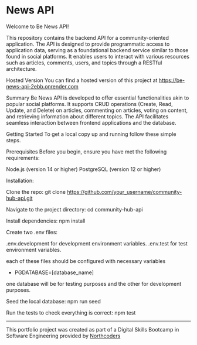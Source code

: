 # News API

Welcome to Be News API!

This repository contains the backend API for a community-oriented application. The API is designed to provide programmatic access to application data, serving as a foundational backend service similar to those found in social platforms. It enables users to interact with various resources such as articles, comments, users, and topics through a RESTful architecture.


Hosted Version
You can find a hosted version of this project at https://be-news-api-2ebb.onrender.com


Summary
Be News API is developed to offer essential functionalities akin to popular social platforms. It supports CRUD operations (Create, Read, Update, and Delete) on articles, commenting on articles, voting on content, and retrieving information about different topics. The API facilitates seamless interaction between frontend applications and the database.

Getting Started
To get a local copy up and running follow these simple steps.

Prerequisites
Before you begin, ensure you have met the following requirements:

Node.js (version 14 or higher)
PostgreSQL (version 12 or higher)


Installation:

Clone the repo:
    git clone https://github.com/your_username/community-hub-api.git

Navigate to the project directory:
    cd community-hub-api
    
Install dependencies:
    npm install



Create two .env files:

.env.development for development environment variables.
.env.test for test environment variables.


each of these files should be configured with necessary variables
- PGDATABASE=[database_name] 

one database will be for testing purposes and the other for development purposes.

Seed the local database:
    npm run seed

Run the tests to check everything is correct:
    npm test



--- 

This portfolio project was created as part of a Digital Skills Bootcamp in Software Engineering provided by [Northcoders](https://northcoders.com/)


